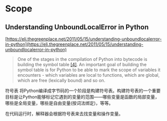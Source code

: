 # Scope

## Understanding UnboundLocalError in Python
[https://eli.thegreenplace.net/2011/05/15/understanding-unboundlocalerror-in-python](https://eli.thegreenplace.net/2011/05/15/understanding-unboundlocalerror-in-python)

> One of the stages in the compilation of Python into bytecode is building the symbol table [[4]](https://eli.thegreenplace.net/2011/05/15/understanding-unboundlocalerror-in-python#id10). An important goal of building the symbol table is for Python to be able to mark the scope of variables it encounters - which variables are local to functions, which are global, which are free (lexically bound) and so on.

符号表
将Python编译成字节码的一个阶段是构建符号表。构建符号表的一个重要目标是让Python能够标记它遇到的变量的范围——哪些变量是函数的局部变量，哪些是全局变量，哪些是自由变量(按词法绑定)，等等。

在代码运行时，解释器会根据符号表来去找变量和操作变量。
<!--stackedit_data:
eyJoaXN0b3J5IjpbLTcwODU3ODAzM119
-->